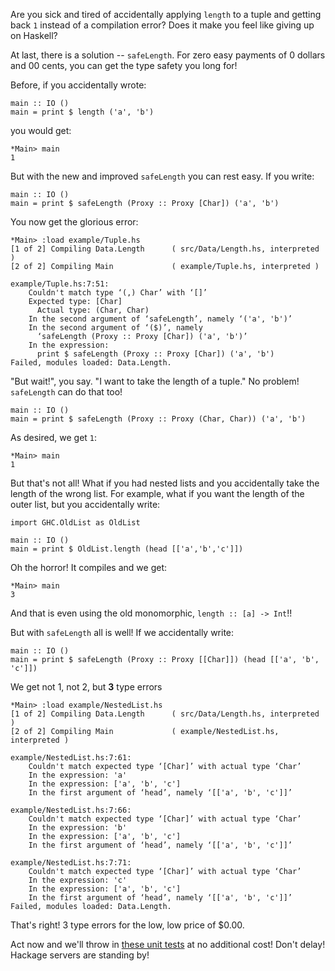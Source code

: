 Are you sick and tired of accidentally applying `length` to a tuple
and getting back `1` instead of a compilation error? Does it make you
feel like giving up on Haskell?

At last, there is a solution -- `safeLength`. For zero easy payments
of 0 dollars and 00 cents, you can get the type safety you long for!

Before, if you accidentally wrote:

    main :: IO ()
    main = print $ length ('a', 'b')

you would get:

    *Main> main
    1

But with the new and improved `safeLength` you can rest easy. If you write:

    main :: IO ()
    main = print $ safeLength (Proxy :: Proxy [Char]) ('a', 'b')

You now get the glorious error:

    *Main> :load example/Tuple.hs
    [1 of 2] Compiling Data.Length      ( src/Data/Length.hs, interpreted )
    [2 of 2] Compiling Main             ( example/Tuple.hs, interpreted )
    
    example/Tuple.hs:7:51:
        Couldn't match type ‘(,) Char’ with ‘[]’
        Expected type: [Char]
          Actual type: (Char, Char)
        In the second argument of ‘safeLength’, namely ‘('a', 'b')’
        In the second argument of ‘($)’, namely
          ‘safeLength (Proxy :: Proxy [Char]) ('a', 'b')’
        In the expression:
          print $ safeLength (Proxy :: Proxy [Char]) ('a', 'b')
    Failed, modules loaded: Data.Length.

"But wait!", you say. "I want to take the length of a tuple." No
problem! `safeLength` can do that too!

    main :: IO ()
    main = print $ safeLength (Proxy :: Proxy (Char, Char)) ('a', 'b')

As desired, we get `1`:

    *Main> main
    1

But that's not all! What if you had nested lists and you
accidentally take the length of the wrong list. For example, what if
you want the length of the outer list, but you accidentally write:

    import GHC.OldList as OldList
    
    main :: IO ()
    main = print $ OldList.length (head [['a','b','c']])

Oh the horror! It compiles and we get:

    *Main> main
    3

And that is even using the old monomorphic, `length :: [a] -> Int`!!

But with `safeLength` all is well! If we accidentally write:

    main :: IO ()
    main = print $ safeLength (Proxy :: Proxy [[Char]]) (head [['a', 'b', 'c']])

We get not 1, not 2, but **3** type errors

    *Main> :load example/NestedList.hs
    [1 of 2] Compiling Data.Length      ( src/Data/Length.hs, interpreted )
    [2 of 2] Compiling Main             ( example/NestedList.hs, interpreted )
    
    example/NestedList.hs:7:61:
        Couldn't match expected type ‘[Char]’ with actual type ‘Char’
        In the expression: 'a'
        In the expression: ['a', 'b', 'c']
        In the first argument of ‘head’, namely ‘[['a', 'b', 'c']]’
    
    example/NestedList.hs:7:66:
        Couldn't match expected type ‘[Char]’ with actual type ‘Char’
        In the expression: 'b'
        In the expression: ['a', 'b', 'c']
        In the first argument of ‘head’, namely ‘[['a', 'b', 'c']]’
    
    example/NestedList.hs:7:71:
        Couldn't match expected type ‘[Char]’ with actual type ‘Char’
        In the expression: 'c'
        In the expression: ['a', 'b', 'c']
        In the first argument of ‘head’, namely ‘[['a', 'b', 'c']]’
    Failed, modules loaded: Data.Length.

That's right! 3 type errors for the low, low price of $0.00.

Act now and we'll throw in [these unit tests](https://github.com/stepcut/safe-length/blob/master/tests/Main.hs) at no additional
cost! Don't delay! Hackage servers are standing by!
